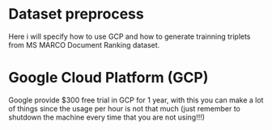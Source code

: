 # Dataset preprocess

Here i will specify how to use GCP and how to generate trainning triplets from MS MARCO Document Ranking dataset.

# Google Cloud Platform (GCP)

Google provide $300 free trial in GCP for 1 year, with this you can make a lot of things since the usage per hour is not that much (just remember to shutdown the machine every time that you are not using!!!)
